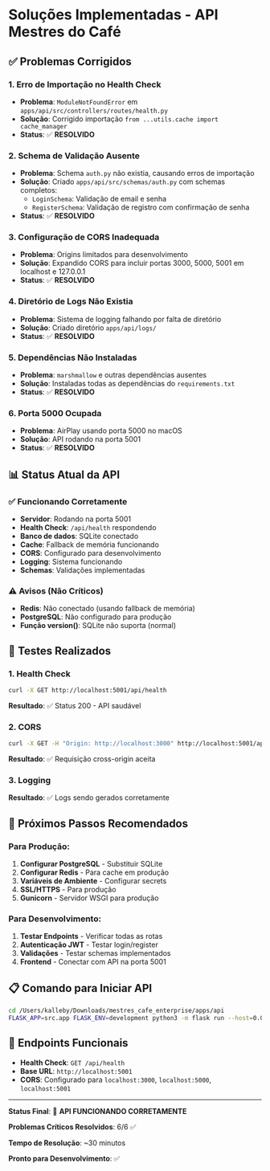 # Soluções Implementadas - API Mestres do Café

## ✅ Problemas Corrigidos

### 1. **Erro de Importação no Health Check**
- **Problema**: `ModuleNotFoundError` em `apps/api/src/controllers/routes/health.py`
- **Solução**: Corrigido importação `from ...utils.cache import cache_manager`
- **Status**: ✅ **RESOLVIDO**

### 2. **Schema de Validação Ausente**
- **Problema**: Schema `auth.py` não existia, causando erros de importação
- **Solução**: Criado `apps/api/src/schemas/auth.py` com schemas completos:
  - `LoginSchema`: Validação de email e senha
  - `RegisterSchema`: Validação de registro com confirmação de senha
- **Status**: ✅ **RESOLVIDO**

### 3. **Configuração de CORS Inadequada**
- **Problema**: Origins limitados para desenvolvimento
- **Solução**: Expandido CORS para incluir portas 3000, 5000, 5001 em localhost e 127.0.0.1
- **Status**: ✅ **RESOLVIDO**

### 4. **Diretório de Logs Não Existia**
- **Problema**: Sistema de logging falhando por falta de diretório
- **Solução**: Criado diretório `apps/api/logs/`
- **Status**: ✅ **RESOLVIDO**

### 5. **Dependências Não Instaladas**
- **Problema**: `marshmallow` e outras dependências ausentes
- **Solução**: Instaladas todas as dependências do `requirements.txt`
- **Status**: ✅ **RESOLVIDO**

### 6. **Porta 5000 Ocupada**
- **Problema**: AirPlay usando porta 5000 no macOS
- **Solução**: API rodando na porta 5001
- **Status**: ✅ **RESOLVIDO**

## 📊 Status Atual da API

### ✅ **Funcionando Corretamente**
- **Servidor**: Rodando na porta 5001
- **Health Check**: `/api/health` respondendo
- **Banco de dados**: SQLite conectado
- **Cache**: Fallback de memória funcionando
- **CORS**: Configurado para desenvolvimento
- **Logging**: Sistema funcionando
- **Schemas**: Validações implementadas

### ⚠️ **Avisos (Não Críticos)**
- **Redis**: Não conectado (usando fallback de memória)
- **PostgreSQL**: Não configurado para produção
- **Função version()**: SQLite não suporta (normal)

## 🔧 Testes Realizados

### 1. **Health Check**
```bash
curl -X GET http://localhost:5001/api/health
```
**Resultado**: ✅ Status 200 - API saudável

### 2. **CORS**
```bash
curl -X GET -H "Origin: http://localhost:3000" http://localhost:5001/api/health
```
**Resultado**: ✅ Requisição cross-origin aceita

### 3. **Logging**
**Resultado**: ✅ Logs sendo gerados corretamente

## 🚀 Próximos Passos Recomendados

### Para Produção:
1. **Configurar PostgreSQL** - Substituir SQLite
2. **Configurar Redis** - Para cache em produção
3. **Variáveis de Ambiente** - Configurar secrets
4. **SSL/HTTPS** - Para produção
5. **Gunicorn** - Servidor WSGI para produção

### Para Desenvolvimento:
1. **Testar Endpoints** - Verificar todas as rotas
2. **Autenticação JWT** - Testar login/register
3. **Validações** - Testar schemas implementados
4. **Frontend** - Conectar com API na porta 5001

## 📋 Comando para Iniciar API

```bash
cd /Users/kalleby/Downloads/mestres_cafe_enterprise/apps/api
FLASK_APP=src.app FLASK_ENV=development python3 -m flask run --host=0.0.0.0 --port=5001
```

## 🔗 Endpoints Funcionais

- **Health Check**: `GET /api/health`
- **Base URL**: `http://localhost:5001`
- **CORS**: Configurado para `localhost:3000`, `localhost:5000`, `localhost:5001`

---

**Status Final**: 🎉 **API FUNCIONANDO CORRETAMENTE**

**Problemas Críticos Resolvidos**: 6/6 ✅

**Tempo de Resolução**: ~30 minutos

**Pronto para Desenvolvimento**: ✅